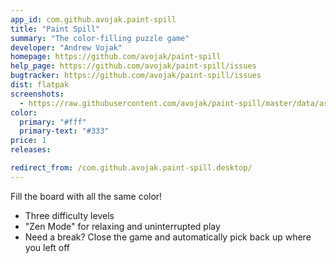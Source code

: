 ```yaml
---
app_id: com.github.avojak.paint-spill
title: "Paint Spill"
summary: "The color-filling puzzle game"
developer: "Andrew Vojak"
homepage: https://github.com/avojak/paint-spill
help_page: https://github.com/avojak/paint-spill/issues
bugtracker: https://github.com/avojak/paint-spill/issues
dist: flatpak
screenshots:
  - https://raw.githubusercontent.com/avojak/paint-spill/master/data/assets/screenshots/paint-spill-screenshot-01.png
color:
  primary: "#fff"
  primary-text: "#333"
price: 1
releases:

redirect_from: /com.github.avojak.paint-spill.desktop/
---
```


<p>Fill the board with all the same color!</p>
<ul>
<li>Three difficulty levels</li>
<li>"Zen Mode" for relaxing and uninterrupted play</li>
<li>Need a break? Close the game and automatically pick back up where you left off</li>
</ul>